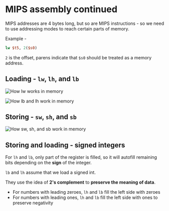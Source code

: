 
# MIPS assembly continued

MIPS addresses are 4 bytes long, but so are MIPS instructions - so we need to use addressing modes to reach certain parts of memory.

Example - 

```mips
lw $t5, 2($s0)
```

`2` is the offset, parens indicate that `$s0` should be treated as a memory address.

## Loading - `lw`, `lh`, and `lb`

![How `lw` works in memory](2024-10-20-13-23-27.png)

![How `lb` and `lh` work in memory](2024-10-20-13-24-04.png)

## Storing - `sw`, `sh`, and `sb`

![How `sw`, `sh`, and `sb` work in memory](2024-10-20-13-24-25.png)

## Storing and loading - signed integers

For `lh` and `lb`, only part of the register is filled, so it will autofill remaining bits depending on the **sign** of the integer.

`lb` and `lh` assume that we load a signed int.

They use the idea of **2's complement** to **preserve the meaning of data**.

- For numbers with leading zeroes, `lh` and `lb` fill the left side with zeroes
- For numbers with leading ones, `lh` and `lb` fill the left side with ones to preserve negativity



